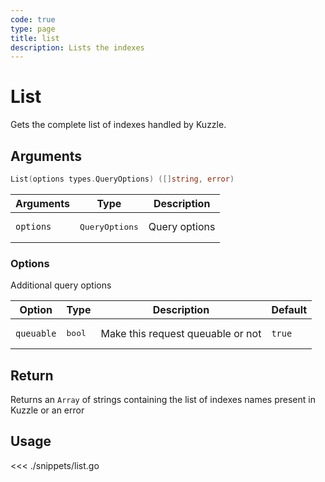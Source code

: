 ```yaml
---
code: true
type: page
title: list
description: Lists the indexes
---
```


# List

Gets the complete list of indexes handled by Kuzzle.

## Arguments

```go
List(options types.QueryOptions) ([]string, error)
```

| Arguments | Type         | Description   |
| --------- | ------------ | ------------- |
| `options` | <pre>QueryOptions</pre> | Query options |

### **Options**

Additional query options

| Option     | Type | Description                       | Default |
| ---------- | ---- | --------------------------------- | ------- |
| `queuable` | <pre>bool</pre> | Make this request queuable or not | `true`  |

## Return

Returns an `Array` of strings containing the list of indexes names present in Kuzzle or an error

## Usage

<<< ./snippets/list.go
